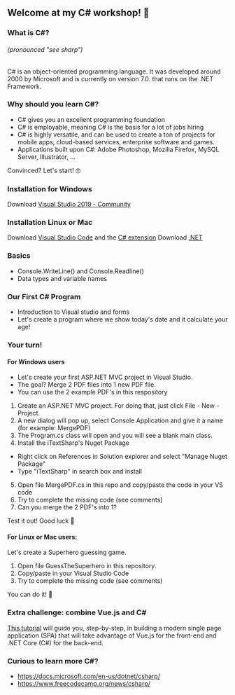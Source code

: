 ## Welcome at my C# workshop! 👋

### What is C#?  
###### (pronounced "see sharp") 
C# is an object-oriented programming language. It was developed around 2000 by Microsoft and is currently on version 7.0. that runs on the .NET Framework.
 
### Why should you learn C#?
- C# gives you an excellent programming foundation
- C# is employable, meaning C# is the basis for a lot of jobs hiring
- C# is highly versatile, and can be used to create a ton of projects for mobile apps, cloud-based services, enterprise software and games.
- Applications built upon C#: Adobe Photoshop, Mozilla Firefox, MySQL Server, Illustrator, ...

Convinced? Let's start! 🤓

### Installation for Windows
Download [Visual Studio 2019 - Community]

### Installation Linux or Mac
Download [Visual Studio Code] and the [C# extension]
Download [.NET]

### Basics
- Console.WriteLine() and Console.Readline()
- Data types and variable names

### Our First C# Program
- Introduction to Visual studio and forms
- Let's create a program where we show today's date and it calculate your age!

### Your turn!
#### For Windows users
- Let's create your first ASP.NET MVC project in Visual Studio. 
- The goal? Merge 2 PDF files into 1 new PDF file.
- You can use the 2 example PDF's in this respository

1. Create an ASP.NET MVC project. For doing that, just click File - New - Project.
2. A new dialog will pop up, select Console Application and give it a name (for example: MergePDF)
3. The Program.cs class will open and you will see a blank main class. 
4. Install the iTextSharp's Nuget Package
- Right click on References in Solution explorer and select "Manage Nuget Package" 
- Type "iTextSharp" in search box and install
5. Open file MergePDF.cs in this repo and copy/paste the code in your VS code
6. Try to complete the missing code (see comments)
7. Can you merge the 2 PDF's into 1? 

Test it out! Good luck 💪


#### For Linux or Mac users: 
Let's create a Superhero guessing game.
1. Open file GuessTheSuperhero in this repository.
2. Copy/paste in your Visual Studio Code
3. Try to complete the missing code (see comments)

You can do it! 🦸


### Extra challenge: combine Vue.js and C#
[This tutorial] will guide you, step-by-step, in building a modern single page application (SPA) that will take advantage of Vue.js for the front-end and .NET Core (C#) for the back-end. 

### Curious to learn more C#?
- https://docs.microsoft.com/en-us/dotnet/csharp/
- https://www.freecodecamp.org/news/csharp/

</details>

[Visual Studio 2019 - Community]: https://visualstudio.microsoft.com/downloads/
[C# extension]: https://marketplace.visualstudio.com/items?itemName=ms-dotnettools.csharp

[Visual Studio Code]: https://code.visualstudio.com/download
[This tutorial]: https://www.freecodecamp.org/news/how-to-build-an-spa-with-vuejs-and-c-using-net-core/
[.NET]: https://dotnet.microsoft.com/download

